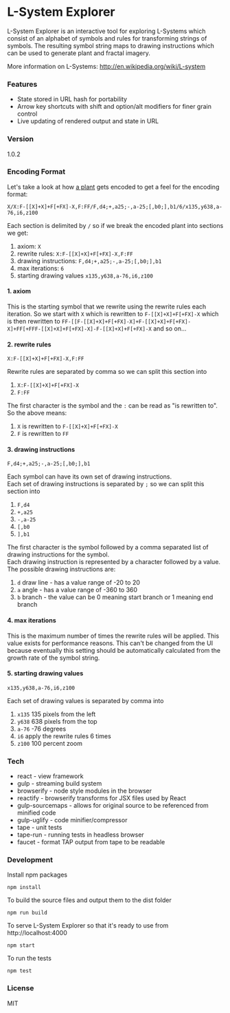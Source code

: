 L-System Explorer
=========

L-System Explorer is an interactive tool for exploring L-Systems which  consist of an alphabet of symbols and rules for transforming strings of symbols. The resulting symbol string maps to drawing instructions which can be used to generate plant and fractal imagery.

More information on L-Systems: http://en.wikipedia.org/wiki/L-system

### Features
- State stored in URL hash for portability
- Arrow key shortcuts with shift and option/alt modifiers for finer grain control
- Live updating of rendered output and state in URL

### Version
1.0.2

### Encoding Format
Let's take a look at how <a href="http://emilng.github.io/l-system-explorer/index.html#X/X:F-[[X]+X]+F[+FX]-X,F:FF/F,d4;+,a25;-,a-25;[,b0;],b1/6/x135,y638,a-76,i6,z100" target="_blank">a plant</a> gets encoded to get a feel for the encoding format:
```
X/X:F-[[X]+X]+F[+FX]-X,F:FF/F,d4;+,a25;-,a-25;[,b0;],b1/6/x135,y638,a-76,i6,z100
```

Each section is delimited by ```/``` so if we break the encoded plant into sections we get:  
1. axiom: ```X```  
2. rewrite rules: ```X:F-[[X]+X]+F[+FX]-X,F:FF```  
3. drawing instructions: ```F,d4;+,a25;-,a-25;[,b0;],b1```  
4. max iterations: ```6```  
5. starting drawing values ```x135,y638,a-76,i6,z100```

#### 1. axiom
This is the starting symbol that we rewrite using the rewrite rules each iteration.
So we start with ```X``` which is rewritten to ```F-[[X]+X]+F[+FX]-X``` which is then rewritten to ```FF-[[F-[[X]+X]+F[+FX]-X]+F-[[X]+X]+F[+FX]-X]+FF[+FFF-[[X]+X]+F[+FX]-X]-F-[[X]+X]+F[+FX]-X``` and so on...

#### 2. rewrite rules
```
X:F-[[X]+X]+F[+FX]-X,F:FF
```

Rewrite rules are separated by comma so we can split this section into  
1. ```X:F-[[X]+X]+F[+FX]-X```  
2. ```F:FF```

The first character is the symbol and the ```:``` can be read as "is rewritten to".  
So the above means:  
1. ```X``` is rewritten to ```F-[[X]+X]+F[+FX]-X```  
2. ```F``` is rewritten to ```FF```

#### 3. drawing instructions
```
F,d4;+,a25;-,a-25;[,b0;],b1
```
Each symbol can have its own set of drawing instructions.  
Each set of drawing instructions is separated by ```;``` so we can split this section into  
1. ```F,d4```  
2. ```+,a25```  
3. ```-,a-25```  
4. ```[,b0```  
5. ```],b1```

The first character is the symbol followed by a comma separated list of drawing instructions for the symbol.  
Each drawing instruction is represented by a character followed by a value.  
The possible drawing instructions are:  
1. ```d``` draw line - has a value range of -20 to 20  
2. ```a``` angle - has a value range of -360 to 360  
3. ```b``` branch - the value can be 0 meaning start branch or 1 meaning end branch

#### 4. max iterations
This is the maximum number of times the rewrite rules will be applied. This value exists for performance reasons. This can't be changed from the UI because eventually this setting should be automatically calculated from the growth rate of the symbol string.

#### 5. starting drawing values
```
x135,y638,a-76,i6,z100
```
Each set of drawing values is separated by comma into  
1. ```x135``` 135 pixels from the left  
2. ```y638``` 638 pixels from the top  
3. ```a-76``` -76 degrees  
4. ```i6``` apply the rewrite rules 6 times  
5. ```z100``` 100 percent zoom

### Tech
- react - view framework
- gulp - streaming build system
- browserify - node style modules in the browser
- reactify - browserify transforms for JSX files used by React
- gulp-sourcemaps - allows for original source to be referenced from minified code
- gulp-uglify - code minifier/compressor
- tape - unit tests
- tape-run - running tests in headless browser
- faucet - format TAP output from tape to be readable

### Development
Install npm packages
```
npm install
```

To build the source files and output them to the dist folder
```
npm run build
```

To serve L-System Explorer so that it's ready to use from http://localhost:4000
```
npm start
```

To run the tests
```
npm test
```

### License
MIT
